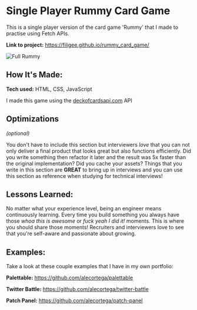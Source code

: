 # Single Player Rummy Card Game
This is a single player version of the card game 'Rummy' that I made to practise using Fetch APIs.

**Link to project:** https://filigee.github.io/rummy_card_game/

![Full Rummy](https://user-images.githubusercontent.com/121239324/214083928-2e4cb8c5-b9e9-49ae-8d7d-fe100c2ad37e.PNG)

## How It's Made:

**Tech used:** HTML, CSS, JavaScript

I made this game using the <a href="deckofcardsapi.com">deckofcardsapi.com</a> API

## Optimizations
*(optional)*

You don't have to include this section but interviewers *love* that you can not only deliver a final product that looks great but also functions efficiently. Did you write something then refactor it later and the result was 5x faster than the original implementation? Did you cache your assets? Things that you write in this section are **GREAT** to bring up in interviews and you can use this section as reference when studying for technical interviews!

## Lessons Learned:

No matter what your experience level, being an engineer means continuously learning. Every time you build something you always have those *whoa this is awesome* or *fuck yeah I did it!* moments. This is where you should share those moments! Recruiters and interviewers love to see that you're self-aware and passionate about growing.

## Examples:
Take a look at these couple examples that I have in my own portfolio:

**Palettable:** https://github.com/alecortega/palettable

**Twitter Battle:** https://github.com/alecortega/twitter-battle

**Patch Panel:** https://github.com/alecortega/patch-panel
